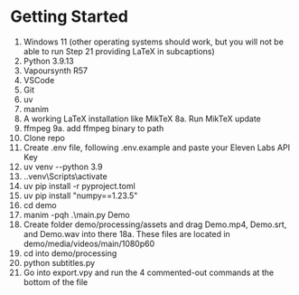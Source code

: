 # Getting Started

1. Windows 11 (other operating systems should work, but you will not be able to run Step 21 providing LaTeX in subcaptions)
2. Python 3.9.13
3. Vapoursynth R57
4. VSCode
5. Git
6. uv
7. manim
8. A working LaTeX installation like MikTeX
  8a. Run MikTeX update
9. ffmpeg
  9a. add ffmpeg binary to path
10. Clone repo
11. Create .env file, following .env.example and paste your Eleven Labs API Key
12. uv venv --python 3.9
13. .\.venv\Scripts\activate
14. uv pip install -r pyproject.toml
15. uv pip install "numpy==1.23.5"
16. cd demo
17. manim -pqh .\main.py Demo
18. Create folder demo/processing/assets and drag Demo.mp4, Demo.srt, and Demo.wav into there
  18a. These files are located in demo/media/videos/main/1080p60
19. cd into demo/processing
20. python subtitles.py
21. Go into export.vpy and run the 4 commented-out commands at the bottom of the file
